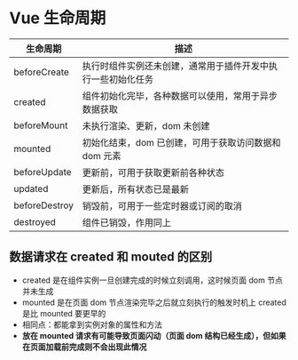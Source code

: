 # Vue 生命周期

| 生命周期      | 描述                                                         |
| ------------- | ------------------------------------------------------------ |
| beforeCreate  | 执行时组件实例还未创建，通常用于插件开发中执行一些初始化任务 |
| created       | 组件初始化完毕，各种数据可以使用，常用于异步数据获取         |
| beforeMount   | 未执行渲染、更新，dom 未创建                                 |
| mounted       | 初始化结束，dom 已创建，可用于获取访问数据和 dom 元素        |
| beforeUpdate  | 更新前，可用于获取更新前各种状态                             |
| updated       | 更新后，所有状态已是最新                                     |
| beforeDestroy | 销毁前，可用于一些定时器或订阅的取消                         |
| destroyed     | 组件已销毁，作用同上                                         |

## 数据请求在 created 和 mouted 的区别

- created 是在组件实例一旦创建完成的时候立刻调用，这时候页面 dom 节点并未生成
- mounted 是在页面 dom 节点渲染完毕之后就立刻执行的触发时机上 created 是比 mounted 要更早的
- 相同点：都能拿到实例对象的属性和方法
- **放在 mounted 请求有可能导致页面闪动（页面 dom 结构已经生成），但如果在页面加载前完成则不会出现此情况**
